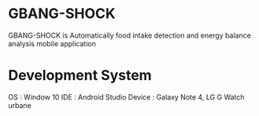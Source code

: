 # GBANG-SHOCK
GBANG-SHOCK is Automatically food intake detection and energy balance analysis mobile application

# Development System
OS : Window 10
IDE : Android Studio
Device : Galaxy Note 4, LG G Watch urbane
